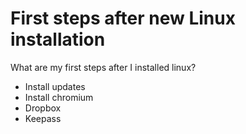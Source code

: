 # First steps after new Linux installation

What are my first steps after I installed linux?

- Install updates
- Install chromium
- Dropbox
- Keepass